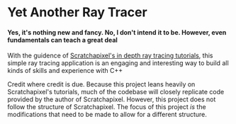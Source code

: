 # Yet Another Ray Tracer
#### Yes, it's nothing new and fancy. No, I don't intend it to be. However, even fundamentals can teach a great deal

With the guidence of [Scratchapixel's in depth ray tracing tutorials](http://www.scratchapixel.com/index.php), 
this simple ray tracing application is an engaging and interesting way to build all kinds of skills and
experience with C++

Credit where credit is due. Because this project leans heavily on Scratchapixel's tutorials, much of
the codebase will closely replicate code provided by the author of Scratchapixel. However, this project
does not follow the structure of Scratchapixel. The focus of this project _is_ the modifications that
need to be made to allow for a different structure.